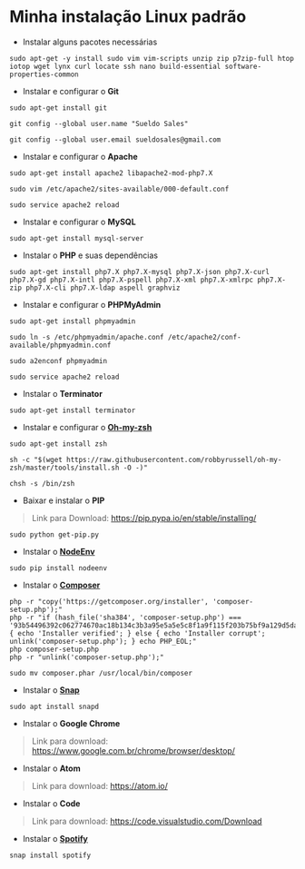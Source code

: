 # Minha instalação Linux padrão


* Instalar alguns pacotes necessárias

```shell
sudo apt-get -y install sudo vim vim-scripts unzip zip p7zip-full htop iotop wget lynx curl locate ssh nano build-essential software-properties-common
```

* Instalar e configurar o **Git**

```shell
sudo apt-get install git

git config --global user.name "Sueldo Sales"

git config --global user.email sueldosales@gmail.com
```

* Instalar e configurar o **Apache**

```shell
sudo apt-get install apache2 libapache2-mod-php7.X

sudo vim /etc/apache2/sites-available/000-default.conf

sudo service apache2 reload
```

* Instalar e configurar o **MySQL**

```shell
sudo apt-get install mysql-server
```

* Instalar o **PHP** e suas dependências

```shell
sudo apt-get install php7.X php7.X-mysql php7.X-json php7.X-curl php7.X-gd php7.X-intl php7.X-pspell php7.X-xml php7.X-xmlrpc php7.X-zip php7.X-cli php7.X-ldap aspell graphviz
```

* Instalar e configurar o **PHPMyAdmin**

```shell
sudo apt-get install phpmyadmin

sudo ln -s /etc/phpmyadmin/apache.conf /etc/apache2/conf-available/phpmyadmin.conf

sudo a2enconf phpmyadmin

sudo service apache2 reload
```

* Instalar o **Terminator**

```shell
sudo apt-get install terminator
```

* Instalar e configurar o [**Oh-my-zsh**](https://github.com/robbyrussell/oh-my-zsh)

```shell
sudo apt-get install zsh

sh -c "$(wget https://raw.githubusercontent.com/robbyrussell/oh-my-zsh/master/tools/install.sh -O -)"

chsh -s /bin/zsh
```

* Baixar e instalar o **PIP**

>Link para Download: https://pip.pypa.io/en/stable/installing/

```shell
sudo python get-pip.py
```

* Instalar o [**NodeEnv**](https://github.com/ekalinin/nodeenv)

```shell
sudo pip install nodeenv
```
* Instalar o [**Composer**](https://getcomposer.org)

```shell
php -r "copy('https://getcomposer.org/installer', 'composer-setup.php');"
php -r "if (hash_file('sha384', 'composer-setup.php') === '93b54496392c062774670ac18b134c3b3a95e5a5e5c8f1a9f115f203b75bf9a129d5daa8ba6a13e2cc8a1da0806388a8') { echo 'Installer verified'; } else { echo 'Installer corrupt'; unlink('composer-setup.php'); } echo PHP_EOL;"
php composer-setup.php
php -r "unlink('composer-setup.php');"
```
```shell
sudo mv composer.phar /usr/local/bin/composer
```
* Instalar o [**Snap**](https://docs.snapcraft.io/installing-snap-on-ubuntu/6740)

```shell
sudo apt install snapd
```

* Instalar o **Google Chrome**

>Link para download: https://www.google.com.br/chrome/browser/desktop/

* Instalar o **Atom**

>Link para download: https://atom.io/

* Instalar o **Code**

>Link para download: https://code.visualstudio.com/Download

* Instalar o [**Spotify**](https://www.spotify.com/br/download/linux/)

```shell
snap install spotify
```

